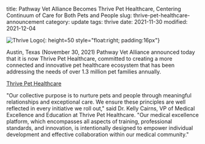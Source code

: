title: Pathway Vet Alliance Becomes Thrive Pet Healthcare, Centering Continuum of Care for Both Pets and People
slug: thrive-pet-healthcare-announcement
category: update
tags: thrive
date: 2021-11-30
modified: 2021-12-04

![Thrive Logo]({static}/images/2021/thrive-logo.gif){: height=50 style="float:right; padding:16px"}

Austin, Texas (November 30, 2021) Pathway Vet Alliance announced today that it is now Thrive Pet Healthcare, committed to creating a more connected and innovative pet healthcare ecosystem that has been addressing the needs of over 1.3 million pet families annually.

[Thrive Pet Healthcare](https://www.thrivepetcare.com/thrive-guide/pathway-vet-alliance-becomes-thrive-pet-healthcare)

"Our collective purpose is to nurture pets and people through meaningful relationships and exceptional care. We ensure these principles are well reflected in every initiative we roll out," said Dr. Kelly Cairns, VP of Medical Excellence and Education at Thrive Pet Healthcare. "Our medical excellence platform, which encompasses all aspects of training, professional standards, and innovation, is intentionally designed to empower individual development and effective collaboration within our medical community."

